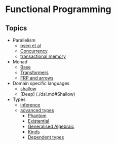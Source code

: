 # Functional Programming

## Topics
- Parallelism
    - [pseq et al](./parallelism.md#primitives)
    - [Concurrency](./parallelism.md#Concurrency)
    - [transactional memory](./parallelism.md#STM)
- Monad
    - [Base](./monad.md#Basic)
    - [Transformers](./monad.md#Transformers)
    - [FRP and arrows](./monad.md#FRPs-Arrows)
- Domain specific languages
    - [shallow](./dsl.md#Deep)
    - [Deep] (./dsl.md#Shallow)
- Types
    - [inference](./types.md#Inference)
    - [advanced types](./types.md#Extensions)
        - [Phantom](./types.md#Phantom)
        - [Existential](./types.md#Existential)
        - [Generalised Algebraic](./types.md#GADT)
        - [Kinds](./types.md#Kinds)
        - [Dependent types](./types.md#Dependent)
